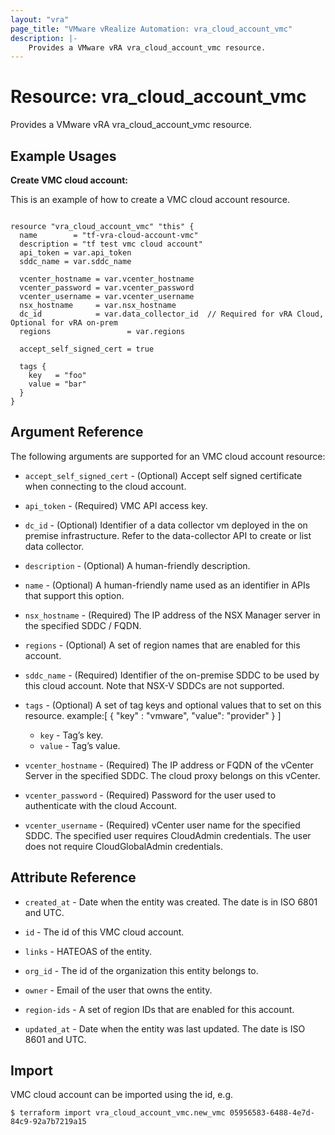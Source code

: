 ```yaml
---
layout: "vra"
page_title: "VMware vRealize Automation: vra_cloud_account_vmc"
description: |-
    Provides a VMware vRA vra_cloud_account_vmc resource.
---
```


# Resource: vra\_cloud\_account\_vmc

Provides a VMware vRA vra_cloud_account_vmc resource.

## Example Usages

**Create VMC cloud account:**

This is an example of how to create a VMC cloud account resource.

```hcl

resource "vra_cloud_account_vmc" "this" {
  name        = "tf-vra-cloud-account-vmc"
  description = "tf test vmc cloud account"
  api_token = var.api_token
  sddc_name = var.sddc_name

  vcenter_hostname = var.vcenter_hostname
  vcenter_password = var.vcenter_password
  vcenter_username = var.vcenter_username
  nsx_hostname     = var.nsx_hostname
  dc_id            = var.data_collector_id  // Required for vRA Cloud, Optional for vRA on-prem
  regions                 = var.regions

  accept_self_signed_cert = true

  tags {
    key   = "foo"
    value = "bar"
  }
}

```



## Argument Reference

The following arguments are supported for an VMC cloud account resource:

* `accept_self_signed_cert` - (Optional) Accept self signed certificate when connecting to the cloud account.

* `api_token` - (Required) VMC API access key.

* `dc_id` - (Optional) Identifier of a data collector vm deployed in the on premise infrastructure. Refer to the data-collector API to create or list data collector.

* `description` - (Optional) A human-friendly description.

* `name` - (Optional) A human-friendly name used as an identifier in APIs that support this option.

* `nsx_hostname` - (Required)  The IP address of the NSX Manager server in the specified SDDC / FQDN.

* `regions` - (Optional) A set of region names that are enabled for this account.

* `sddc_name` - (Required) Identifier of the on-premise SDDC to be used by this cloud account. Note that NSX-V SDDCs are not supported.

* `tags` - (Optional) A set of tag keys and optional values that to set on this resource.
example:[ { "key" : "vmware", "value": "provider" } ]
  * `key` - Tag’s key.
  * `value` - Tag’s value.

* `vcenter_hostname` - (Required) The IP address or FQDN of the vCenter Server in the specified SDDC. The cloud proxy belongs on this vCenter.
  
* `vcenter_password` - (Required) Password for the user used to authenticate with the cloud Account.

* `vcenter_username` - (Required) vCenter user name for the specified SDDC. The specified user requires CloudAdmin credentials. The user does not require CloudGlobalAdmin credentials.

## Attribute Reference

* `created_at` - Date when the entity was created. The date is in ISO 6801 and UTC.

* `id` - The id of this VMC cloud account.

* `links` - HATEOAS of the entity.

* `org_id` - The id of the organization this entity belongs to.

* `owner` - Email of the user that owns the entity.

* `region-ids` - A set of region IDs that are enabled for this account.

* `updated_at` - Date when the entity was last updated. The date is ISO 8601 and UTC.


## Import

VMC cloud account can be imported using the id, e.g.

`$ terraform import vra_cloud_account_vmc.new_vmc 05956583-6488-4e7d-84c9-92a7b7219a15`
